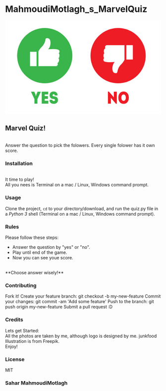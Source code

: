 # MahmoudiMotlagh_s_MarvelQuiz
![Marvel Quiz](game.jpg "yes/no game")

## Marvel Quiz!
<br>
Answer the question to pick the folowers. Every single folower has it own score.

### Installation
<br>
It time to play!
<br>
All you nees is Terminal on a mac / Linux, Windows command prompt.

### Usage
Clone the project, <code>cd</code> to your directory/download, and run the quiz.py file in a <em>Python 3</em> shell (Terminal on a mac / Linux, Windows command prompt).

### Rules
Please follow these steps:
<br>
+ Answer the question by "yes" or "no".  
+ Play until end of the game.  
+ Now you can see youe score.
<br>
**Choose answer wisely!**

### Contributing
Fork it!
Create your feature branch: git checkout -b my-new-feature
Commit your changes: git commit -am 'Add some feature'
Push to the branch: git push origin my-new-feature
Submit a pull request :D
### Credits
Lets get Started:
<br>
All the photos are taken by me, although logo is designed by me.
junkfood Illustration is from Freepik.
<br>
Enjoy!

### License 
MIT

### Sahar MahmoudiMotlagh